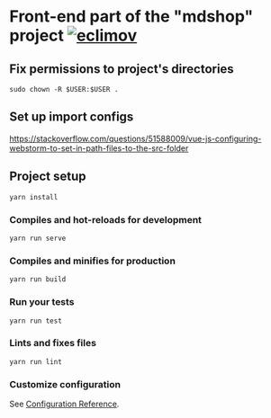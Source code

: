 # Front-end part of the "mdshop" project [![eclimov](https://circleci.com/gh/eclimov/mdshop-front.svg?style=svg)](https://circleci.com/gh/eclimov/mdshop-front)

## Fix permissions to project's directories
```
sudo chown -R $USER:$USER .
```

## Set up import configs
https://stackoverflow.com/questions/51588009/vue-js-configuring-webstorm-to-set-in-path-files-to-the-src-folder

## Project setup
```
yarn install
```

### Compiles and hot-reloads for development
```
yarn run serve
```

### Compiles and minifies for production
```
yarn run build
```

### Run your tests
```
yarn run test
```

### Lints and fixes files
```
yarn run lint
```

### Customize configuration
See [Configuration Reference](https://cli.vuejs.org/config/).
